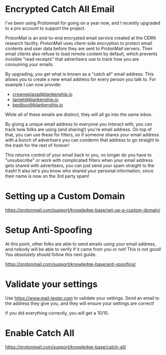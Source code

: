 # Encrypted Catch All Email

I've been using Protonmail for going on a year now, and I recently upgraded to a pro account to support the project.

ProtonMail is an end-to-end encrypted email service created at the CERN research facility. ProtonMail uses client-side encryption to protect email contents and user data before they are sent to ProtonMail servers. Their email clients also refuse to load remote content by default, which prevents invisible "read receipts" that advertisers use to track how you are consuming your emails.

By upgrading, you get what is known as a "catch all" email address. This allows you to create a new email address for every person you talk to. For example I can now provide:
* crowneplaza@blankenship.io
* target@blankenship.io
* bestbuy@blankenship.io

While all of these emails are distinct, they will all go into the same inbox.

By giving a unique email address to everyone you interact with, you can track how folks are using (and sharing!) you're email address. On top of that, you can use these for filters, so if someone shares your email address with a bunch of advertisers you can condemn that address to go straight to the trash for the rest of forever!

This returns control of your email back to you, no longer do you have to "unsubscribe" or work with complicated filters when your email address gets shared with advertisers, you can just send your spam straight to the trash! It also let's you know who shared your personal information, since their name is now on the 3rd party spam!

# Setting up a Custom Domain

https://protonmail.com/support/knowledge-base/set-up-a-custom-domain/

# Setup Anti-Spoofing

At this point, other folks are able to send emails using your email address, and nobody will be able to verify if it came from you or not! This is not good! You _absolutely_ should follow this next guide.

https://protonmail.com/support/knowledge-base/anti-spoofing/

# Validate your settings

Use https://www.mail-tester.com to validate your settings. Send an email to the address they give you, and they will ensure your settings are correct!

If you did everything correctly, you will get a 10/10.

# Enable Catch All

https://protonmail.com/support/knowledge-base/catch-all/
